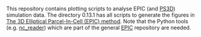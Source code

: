 This repository contains plotting scripts to analyse EPIC (and [PS3D](https://github.com/matt-frey/ps3d)) simulation data. The directory 0.13.1 has all scripts to generate the figures in [The 3D Elliptical Parcel-In-Cell (EPIC) method](https://doi.org/10.1016/j.jcpx.2023.100136). Note that the Python tools (e.g. [nc_reader](https://github.com/EPIC-model/epic/blob/0.13.1/python-scripts/tools/nc_reader.py)) which are part of the general [EPIC](https://github.com/EPIC-model/epic/tree/0.13.1) repository are needed.
